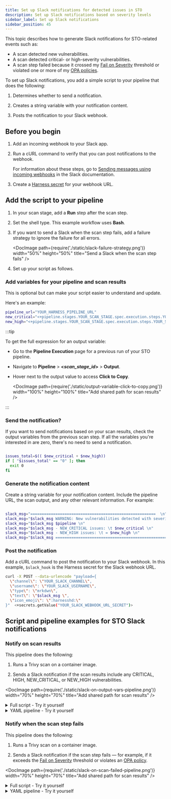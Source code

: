 ```yaml
---
title: Set up Slack notifications for detected issues in STO
description: Set up Slack notifications based on severity levels
sidebar_label: Set up Slack notifications
sidebar_position: 45
---
```


This topic describes how to generate Slack notifications for STO-related events such as:

- A scan detected new vulnerabilities.
- A scan detected critical- or high-severity vulnerabilities.
- A scan step failed because it crossed my [Fail on Severity](/docs/security-testing-orchestration/get-started/key-concepts/fail-pipelines-by-severity) threshold or violated one or more of my [OPA policies](/docs/security-testing-orchestration/use-sto/stop-builds-based-on-scan-results/stop-pipelines-using-opa). 

To set up Slack notifications, you add a simple script to your pipeline that does the following:

1. Determines whether to send a notification.

2. Creates a string variable with your notification content.

3. Posts the notification to your Slack webhook. 


## Before you begin

1. Add an incoming webhook to your Slack app.

2. Run a cURL command to verify that you can post notifications to the webhook. 

   For information about these steps, go to [Sending messages using incoming webhooks](https://api.slack.com/messaging/webhooks) in the Slack documentation.

3. Create a [Harness secret](/docs/platform/secrets/add-use-text-secrets/) for your webhook URL. 

## Add the script to your pipeline

1. In your scan stage, add a **Run** step after the scan step. 

2. Set the shell type. This example workflow uses **Bash**.

3. If you want to send a Slack when the scan step fails, add a failure strategy to ignore the failure for all errors. 

    <DocImage path={require('./static/slack-failure-strategy.png')} width="50%" height="50%" title="Send a Slack when the scan step fails" /> 
  
4. Set up your script as follows.

### Add variables for your pipeline and scan results

This is optional but can make your script easier to understand and update. 

Here's an example:

```bash
pipeline_url="YOUR_HARNESS_PIPELINE_URL"
new_critical="<+pipeline.stages.YOUR_SCAN_STAGE.spec.execution.steps.YOUR_SCAN_STEP.output.outputVariables.NEW_CRITICAL>"
new_high="<+pipeline.stages.YOUR_SCAN_STAGE.spec.execution.steps.YOUR_SCAN_STEP.output.outputVariables.NEW_HIGH>"

```

:::tip

To get the full expression for an output variable:

- Go to the **Pipeline Execution** page for a previous run of your STO pipeline. 

- Navigate to <b>Pipeline</b> &gt; <b>&lt;_scan_stage_id_&gt;</b> &gt; <b>Output</b>.

- Hover next to the output value to access **Click to Copy**.

  <DocImage path={require('./static/output-variable-click-to-copy.png')} width="100%" height="100%" title="Add shared path for scan results" /> 

:::

### Send the notification? 

If you want to send notifications based on your scan results, check the output variables from the previous scan step. If all the variables you're interested in are zero, there's no need to send a notification.

```bash

issues_total=$(( $new_critical + $new_high))
if [ "$issues_total" == "0" ]; then
  exit 0
fi

```

### Generate the notification content

Create a string variable for your notification content. Include the pipeline URL, the scan output, and any other relevant information. For example:

```bash

slack_msg="=======================================================  \n"
slack_msg="$slack_msg WARNING: New vulnerabilities detected with severity CRITICAL or HIGH. \n"
slack_msg="$slack_msg $pipeline \n"
slack_msg="$slack_msg - NEW_CRITICAL issues: \t $new_critical \n"
slack_msg="$slack_msg - NEW_HIGH issues: \t = $new_high \n"
slack_msg="$slack_msg =======================================================  \n"

```

### Post the notification

Add a cURL command to post the notification to your Slack webhook. In this example, `$slack_hook` is the Harness secret for the Slack webhook URL.

```bash
curl -X POST --data-urlencode "payload={
  \"channel\": \"YOUR_SLACK_CHANNEL\",
  \"username\": \"YOUR_SLACK_USERNAME\",
  \"type\": \"mrkdwn\",
  \"text\": \"$slack_msg \",
  \"icon_emoji\": \":harnesshd:\"
}"  <+secrets.getValue("YOUR_SLACK_WEBHOOK_URL_SECRET")>
```

## Script and pipeline examples for STO Slack notifications

### Notify on scan results

This pipeline does the following:

1. Runs a Trivy scan on a container image.

2. Sends a Slack notification if the scan results include any CRITICAL, HIGH, NEW_CRITICAL, or NEW_HIGH vulnerabilities. 

<DocImage path={require('./static/slack-on-output-vars-pipeline.png')} width="70%" height="70%" title="Add shared path for scan results" /> 

<details>

<summary>Full script - Try it yourself</summary>

To add this script to an existing pipeline:

1. Do the steps in [Before you begin](#before-you-begin).

2. [Add the script](#add-the-script-to-your-pipeline) to your pipeline. 

4. Update the following placeholders: 
   - `FULL_EXPRESSION_OUTPUT_VARIABLE_NEW_CRITICAL`
   - `FULL_EXPRESSION_OUTPUT_VARIABLE_NEW_HIGH`
     
      You can [copy and paste](#add-variables-for-your-pipeline-and-scan-results) these expressions from a previous pipeline execution. 

   - `YOUR_HARNESS_PIPELINE_URL`
   - `YOUR_SLACK_CHANNEL`
   - `YOUR_SLACK_USERNAME`
   - `YOUR_SLACK_WEBHOOK_URL_SECRET` 

5. Save and run the pipeline. 

```bash

# 1. Create your variables.
# -------------------------------------------------------
new_critical="FULL_EXPRESSION_OUTPUT_VARIABLE_NEW_CRITICAL"
new_high="FULL_EXPRESSION_OUTPUT_VARIABLE_NEW_HIGH"
pipeline="YOUR_HARNESS_PIPELINE_URL"

# 2. If all the variables == 0, exit.
# -------------------------------------------------------
# Get the total # of issues. If the total is 0, exit without sending a notification
issues_total=$(($new_critical + $new_high))
echo "issues_total = $issues_total"
if [ "$issues_total" == "0" ]; then
  exit 0
fi

# 3. Create your notification content. 
# ---------------------------------------------------------
slack_msg="=======================================================  \n"
slack_msg="$slack_msg WARNING: New issues detected with severity CRITICAL or HIGH. \n"
slack_msg="$slack_msg $pipeline \n"
slack_msg="$slack_msg - NEW_CRITICAL issues: \t $new_critical \n"
slack_msg="$slack_msg - NEW_HIGH issues: \t = $new_high \n"
slack_msg="$slack_msg =======================================================  \n"

echo "SLACK MESSAGE: \N $slack_msg"

# 4. POST the notification. 
# ---------------------------------------------------------
curl -X POST --data-urlencode "payload={
  \"channel\": \"YOUR_SLACK_CHANNEL\",
  \"username\": \"YOUR_SLACK_CHANNEL\",
  \"type\": \"mrkdwn\",
  \"text\": \" $slack_msg \",
  \"icon_emoji\": \":harnesshd:\"
}" <+secrets.getValue("YOUR_SLACK_WEBHOOK_URL_SECRET")>


```

</details>

<details>

<summary>YAML pipeline - Try it yourself </summary>

To run this pipeline yourself:

1. Do the steps in [Before you begin](#before-you-begin).

2. Create a new Harness pipeline.

3. Select the YAML view and copy/paste the YAML pipeline below. 

4. Update the following placeholders: 

   - `YOUR_HARNESS_PIPELINE_URL`
   - `YOUR_SLACK_CHANNEL`
   - `YOUR_SLACK_USERNAME`
   - `YOUR_SLACK_WEBHOOK_URL_SECRET` 

5. Save and run the pipeline. 

```yaml

pipeline:
  identifier: slack_on_output_vars
  name: slack_on_output_vars
  projectIdentifier: default
  orgIdentifier: default
  tags: {}
  stages:
    - stage:
        name: container_scan_stage
        identifier: container_scan_stage
        description: ""
        type: CI
        spec:
          cloneCodebase: false
          platform:
            os: Linux
            arch: Amd64
          runtime:
            type: Cloud
            spec: {}
          execution:
            steps:
              - step:
                  type: AquaTrivy
                  name: run_trivy_scan
                  identifier: run_trivy_scan
                  spec:
                    mode: orchestration
                    config: default
                    target:
                      type: container
                      detection: auto
                    advanced:
                      log:
                        level: info
                      fail_on_severity: none
                    privileged: true
                    image:
                      type: docker_v2
                      name: <+input>
                      tag: <+input>
              - step:
                  type: Run
                  name: send_slack_on_output_vars
                  identifier: send_slack_on_output_vars
                  spec:
                    shell: Sh
                    command: |
                      
                      # 1. Create your variables.
                      # -------------------------------------------------------
                      critical="<+pipeline.stages.container_scan_stage.spec.execution.steps.run_trivy_scan.output.outputVariables.CRITICAL>"
                      high="<+pipeline.stages.container_scan_stage.spec.execution.steps.run_trivy_scan.output.outputVariables.HIGH>"
                      new_critical="<+pipeline.stages.container_scan_stage.spec.execution.steps.run_trivy_scan.output.outputVariables.NEW_CRITICAL>"
                      new_high="<+pipeline.stages.container_scan_stage.spec.execution.steps.run_trivy_scan.output.outputVariables.NEW_HIGH>"
                      pipeline="YOUR_HARNESS_PIPELINE_URL"

                      # 2. If all the variables == 0, exit.
                      # -------------------------------------------------------
                      # Get the total # of issues. If the total is 0, exit without sending a notification
                      issues_total=$(($critical + $new_critical + $high + $new_high))
                      echo "issues_total = $issues_total"
                      if [ "$issues_total" == "0" ]; then
                        exit 0
                      fi

                      # 3. Create your notification content. 
                      # ---------------------------------------------------------
                      slack_msg="=======================================================  \n"
                      slack_msg="$slack_msg WARNING: Issues detected with severity CRITICAL or HIGH. \n"
                      slack_msg="$slack_msg $pipeline \n"
                      slack_msg="$slack_msg - CRITICAL issues: \t $critical \n"
                      slack_msg="$slack_msg - NEW_CRITICAL issues: \t $new_critical \n"
                      slack_msg="$slack_msg - HIGH issues: \t = $high \n"
                      slack_msg="$slack_msg - NEW_HIGH issues: \t = $new_high \n"
                      slack_msg="$slack_msg =======================================================  \n"

                      echo "SLACK MESSAGE: \N $slack_msg"

                      # 4. POST the notification. 
                      # ---------------------------------------------------------
                      curl -X POST --data-urlencode "payload={
                        \"channel\": \"YOUR_SLACK_CHANNEL\",
                        \"username\": \"YOUR_SLACK_USERNAME\",
                        \"type\": \"mrkdwn\",
                        \"text\": \" $slack_msg \",
                        \"icon_emoji\": \":harnesshd:\"
                      }" <+secrets.getValue("YOUR_SLACK_WEBHOOK_URL_SECRET")>
          caching:
            enabled: false
            paths: []

```

</details>

### Notify when the scan step fails

This pipeline does the following:

1. Runs a Trivy scan on a container image.

2. Sends a Slack notification if the scan step fails — for example, if it exceeds the [Fail on Severity](/docs/security-testing-orchestration/get-started/key-concepts/fail-pipelines-by-severity) threshold or violates an [OPA policy](/docs/security-testing-orchestration/use-sto/stop-builds-based-on-scan-results/stop-pipelines-using-opa). 

<DocImage path={require('./static/slack-on-scan-failed-pipeline.png')} width="70%" height="70%" title="Add shared path for scan results" /> 

<details>

<summary>Full script - Try it yourself</summary>

To add this script to an existing pipeline:

1. Do the steps in [Before you begin](#before-you-begin).

2. [Add the script](#add-the-script-to-your-pipeline) to your pipeline. 

4. Update the following placeholders: 
   - `FULL_EXPRESSION_OUTPUT_VARIABLE_CRITICAL`
   - `FULL_EXPRESSION_OUTPUT_VARIABLE_HIGH`
   - `FULL_EXPRESSION_OUTPUT_VARIABLE_NEW_CRITICAL`
   - `FULL_EXPRESSION_OUTPUT_VARIABLE_NEW_HIGH`
     
      You can [copy and paste](#add-variables-for-your-pipeline-and-scan-results) these expressions from a previous pipeline execution. 

   - `YOUR_HARNESS_PIPELINE_URL`
   - `YOUR_SLACK_CHANNEL`
   - `YOUR_SLACK_USERNAME`
   - `YOUR_SLACK_WEBHOOK_URL_SECRET` 

5. Save and run the pipeline. 

```bash

# 1. Create your variables.
# -------------------------------------------------------
critical="FULL_EXPRESSION_OUTPUT_VARIABLE_NEW_CRITICAL"
high="FULL_EXPRESSION_OUTPUT_VARIABLE_HIGH"
new_critical="FULL_EXPRESSION_OUTPUT_VARIABLE_NEW_CRITICAL"
new_high="FULL_EXPRESSION_OUTPUT_VARIABLE_NEW_HIGH"
pipeline="YOUR_HARNESS_PIPELINE_URL"


# 2. Generate the output message.
# -------------------------------------------------------
slack_msg="=======================================================  \n"
slack_msg="$slack_msg ERROR: Scan step failed. \n"
slack_msg="$slack_msg $pipeline \n"
slack_msg="$slack_msg - CRITICAL issues: \t $critical \n"
slack_msg="$slack_msg - NEW_CRITICAL issues: \t $new_critical \n"
slack_msg="$slack_msg - HIGH issues: \t = $high \n"
slack_msg="$slack_msg - NEW_HIGH issues: \t = $new_high \n"
slack_msg="$slack_msg =======================================================  \n"


# 3. POST the notification. 
# ---------------------------------------------------------
curl -X POST --data-urlencode "payload={
  \"channel\": \"YOUR_SLACK_CHANNEL\",
  \"username\": \"YOUR_SLACK_CHANNEL\",
  \"type\": \"mrkdwn\",
  \"text\": \" $slack_msg \",
  \"icon_emoji\": \":harnesshd:\"
}" <+secrets.getValue("YOUR_SLACK_WEBHOOK_URL_SECRET")>


```

</details>

<details>

<summary>YAML pipeline - Try it yourself </summary>

To run this pipeline yourself:

1. Do the steps in [Before you begin](#before-you-begin).

2. Create a new Harness pipeline.

3. Select the YAML view and copy/paste the YAML pipeline below. 

4. Update the following placeholders: 

   - `YOUR_HARNESS_PIPELINE_URL`
   - `YOUR_SLACK_CHANNEL`
   - `YOUR_SLACK_USERNAME`
   - `YOUR_SLACK_WEBHOOK_URL_SECRET` 

5. Save and run the pipeline. 

```yaml

pipeline:
  identifier: slack_on_scan_failed_test_1
  name: slack_on_scan_failed_test_1
  projectIdentifier: default
  orgIdentifier: default
  tags: {}
  stages:
    - stage:
        name: container_scan_stage
        identifier: container_scan_stage
        description: ""
        type: CI
        spec:
          cloneCodebase: false
          platform:
            os: Linux
            arch: Amd64
          runtime:
            type: Cloud
            spec: {}
          execution:
            steps:
              - step:
                  type: AquaTrivy
                  name: trivy_scan_step
                  identifier: trivy_scan_step
                  spec:
                    mode: orchestration
                    config: default
                    target:
                      type: container
                      detection: auto
                    advanced:
                      log:
                        level: info
                      fail_on_severity: medium
                    privileged: true
                    image:
                      type: docker_v2
                      name: <+input>
                      tag: <+input>
              - step:
                  type: Run
                  name: send_slack_on_scan_failed
                  identifier: send_slack_on_scan_failed
                  spec:
                    shell: Bash
                    command: |
                      
                      # 1. Create your variables.
                      # -------------------------------------------------------
                      critical="<+pipeline.stages.container_scan_stage.spec.execution.steps.trivy_scan_step.output.outputVariables.CRITICAL>"
                      high="<+pipeline.stages.container_scan_stage.spec.execution.steps.trivy_scan_step.output.outputVariables.HIGH>"
                      new_critical="<+pipeline.stages.container_scan_stage.spec.execution.steps.trivy_scan_step.output.outputVariables.NEW_CRITICAL>"
                      new_high="<+pipeline.stages.container_scan_stage.spec.execution.steps.trivy_scan_step.output.outputVariables.NEW_HIGH>"
                      pipeline="YOUR_HARNESS_PIPELINE_URL"

                      
                      # 2. Generate the output message.
                      # -------------------------------------------------------
                      slack_msg="=======================================================  \n"
                      slack_msg="$slack_msg ERROR: Scan step failed. \n"
                      slack_msg="$slack_msg $pipeline \n"
                      slack_msg="$slack_msg - CRITICAL issues: \t $critical \n"
                      slack_msg="$slack_msg - NEW_CRITICAL issues: \t $new_critical \n"
                      slack_msg="$slack_msg - HIGH issues: \t = $high \n"
                      slack_msg="$slack_msg - NEW_HIGH issues: \t = $new_high \n"
                      slack_msg="$slack_msg =======================================================  \n"



                      # 3. POST the Slack notification.
                      # -------------------------------------------------------
                      curl -X POST --data-urlencode "payload={
                        \"channel\": \"YOUR_SLACK_CHANNEL\",
                        \"username\": \"YOUR_SLACK_USERNAME\",
                        \"type\": \"mrkdwn\",
                        \"text\": \" $slack_msg \",
                        \"icon_emoji\": \":harnesshd:\"
                      }" <+secrets.getValue("YOUR_SLACK_WEBHOOK_URL_SECRET")>
                  failureStrategies:
                    - onFailure:
                        errors:
                          - AllErrors
                        action:
                          type: Ignore
                  when:
                    stageStatus: Failure
          caching:
            enabled: false
            paths: []
    - stage:
        name: echo_on_previous_stage_not_failing
        identifier: echo_on_previous_stage_not_failing
        description: ""
        type: Custom
        spec:
          execution:
            steps:
              - step:
                  type: ShellScript
                  name: echo_msg
                  identifier: echo_msg
                  spec:
                    shell: Bash
                    executionTarget: {}
                    source:
                      type: Inline
                      spec:
                        script: echo "Hello, you will only see this if the previous stage didn't fail."
                    environmentVariables: []
                    outputVariables: []
                  timeout: 10m
        tags: {}



```

</details>
